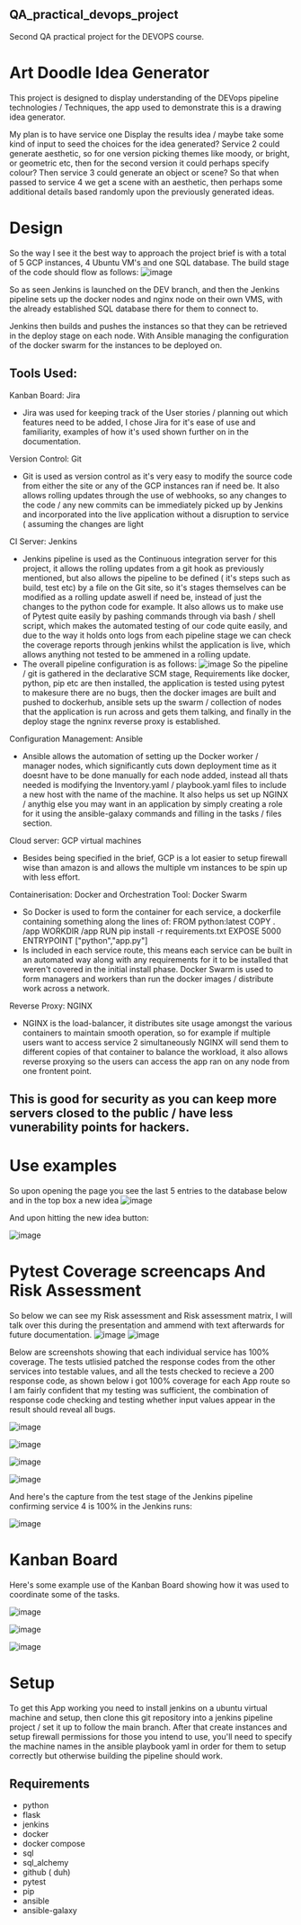 ## QA_practical_devops_project
Second QA practical project for the DEVOPS course.

# Art Doodle Idea Generator 

This project is designed to display understanding of the DEVops pipeline technologies / Techniques, the app used to demonstrate this is a drawing idea generator. 

My plan is to have service one Display the results idea / maybe take some kind of input to seed the choices for the idea generated?
Service 2 could generate aesthetic, so for one version picking themes like moody, or bright, or geometric etc, then for the second version it could perhaps specify colour? 
Then service 3 could generate an object or scene? So that when passed to service 4 we get a scene with an aesthetic, then perhaps some additional details based randomly upon
the previously generated ideas. 

# Design

So the way I see it the best way to approach the project brief is with a total of 5 GCP instances, 4 Ubuntu VM's and one SQL database. The build  stage of the code should flow as follows:
![image](https://user-images.githubusercontent.com/81659044/121825307-86521e00-cca9-11eb-9d9c-0c6f9a5b1a2c.png)

So as seen Jenkins is launched on the DEV branch, and then the Jenkins pipeline sets up the docker nodes and nginx node on their own VMS, with the already established SQL database there for them to connect to. 

Jenkins then builds and pushes the instances so that they can be retrieved in the deploy stage on each node. With Ansible managing the configuration of the docker swarm for the instances to be deployed on. 

 ## Tools Used:
Kanban Board: Jira
- Jira was used for keeping track of the User stories / planning out which features need to be added, I chose Jira for it's ease of use and familiarity, examples of how it's used shown further on in the documentation.

Version Control: Git
- Git is used as version control as it's very easy to modify the source code from either the site or any of the GCP instances ran if need be. It also allows rolling updates through the use of webhooks, so any changes to the code / any new commits can be immediately picked up by Jenkins and incorporated into the live application without a disruption to service ( assuming the changes are light

CI Server: Jenkins
- Jenkins pipeline is used as the Continuous integration server for this project, it allows the rolling updates from a git hook as previously mentioned, but also allows the pipeline to be defined ( it's steps such as build, test etc) by a file on the Git site, so it's stages themselves can be modified as a rolling update aswell if need be, instead of just the changes to the python code for example. It also allows us to make use of Pytest quite easily by pashing commands through via bash / shell script, which makes the automated testing of our code quite easily, and due to the way it holds onto logs from each pipeline stage we can check the coverage reports through jenkins whilst the application is live, which allows anything not tested to be ammened in a rolling update.
- The overall pipeline configuration is as follows:
![image](https://user-images.githubusercontent.com/81659044/121825930-0037d680-ccad-11eb-9fc1-28d40f47d7ac.png)
So the pipeline / git is gathered in the declarative SCM stage, Requirements like docker, python, pip etc are then installed, the application is tested using pytest to makesure there are no bugs, then the docker images are built and pushed to dockerhub, ansible sets up the swarm / collection of nodes that the application is run across and gets them talking, and finally in the deploy stage the ngninx reverse proxy is established. 

Configuration Management: Ansible
- Ansible allows the automation of setting up the Docker worker / manager nodes, which significantly cuts down deployment time as it doesnt have to be done manually for each node added, instead all thats needed is modifying the Inventory.yaml / playbook.yaml files to include a new host with the name of the machine. It also helps us set up NGINX / anythig else you may want in an application by simply creating a role for it using the ansible-galaxy commands and filling in the tasks / files section. 

Cloud server: GCP virtual machines
- Besides being specified in the brief, GCP is a lot easier to setup firewall wise than amazon is and allows the multiple vm instances to be spin up with less effort.

Containerisation: Docker  and Orchestration Tool: Docker Swarm
- So Docker is used to form the container for each service, a dockerfile containing something along the lines of:
FROM python:latest
COPY . /app
WORKDIR /app
RUN pip install -r requirements.txt
EXPOSE 5000
ENTRYPOINT ["python","app.py"]
- Is included in each service route, this means each service can be built in an automated way along with any requirements for it to be installed that weren't covered in the initial install phase. Docker Swarm is used to form managers and workers than run the docker images / distribute work across a network. 

Reverse Proxy: NGINX
- NGINX is the load-balancer, it distributes site usage amongst the various containers to maintain smooth operation, so for example if multiple users want to access service 2 simultaneously NGINX will send them to different copies of that container to balance the workload, it also allows reverse proxying so the users can access the app ran on any node from one frontent point. 
## This is good for security as you can keep more servers closed to the public / have less vunerability points for hackers.

# Use examples

So upon opening the page you see the last 5 entries to the database below and in the top box a new idea
![image](https://user-images.githubusercontent.com/81659044/121826573-47739680-ccb0-11eb-8ce5-f8a1e637f7c6.png)

And upon hitting the new idea button: 

![image](https://user-images.githubusercontent.com/81659044/121826608-81449d00-ccb0-11eb-96de-717251ef0316.png)

# Pytest Coverage screencaps And Risk Assessment

So below we can see my Risk assessment and Risk assessment matrix, I will talk over this during the presentation and ammend with text afterwards for future documentation.
![image](https://user-images.githubusercontent.com/81659044/121824912-78030280-cca7-11eb-9925-9577ee70ec12.png)
![image](https://user-images.githubusercontent.com/81659044/121824936-a680dd80-cca7-11eb-80dd-1deec8bd8490.png)



Below are screenshots showing that each individual service has 100% coverage.
The tests utlisied patched the response codes from the other services into testable values, and all the tests checked to recieve a 200 response code, as shown below i got 100% coverage for each App route so I am fairly confident that my testing was sufficient, the combination of response code checking and testing whether input values appear in the result should reveal all bugs. 

![image](https://user-images.githubusercontent.com/81659044/121696148-ac1dce00-cac3-11eb-8e49-841a1b347937.png)

![image](https://user-images.githubusercontent.com/81659044/121695731-3f0a3880-cac3-11eb-864a-45c56c390594.png)

![image](https://user-images.githubusercontent.com/81659044/121695585-18e49880-cac3-11eb-95c8-c89b60973141.png)

![image](https://user-images.githubusercontent.com/81659044/121695402-edfa4480-cac2-11eb-80f1-be2554f0adc5.png)


And here's the capture from the test stage of the Jenkins pipeline confirming service 4 is 100% in the Jenkins runs:

![image](https://user-images.githubusercontent.com/81659044/121755851-2b38f380-cb10-11eb-8c5f-65a8987ea45a.png)


# Kanban Board

Here's some example use of the Kanban Board showing how it was used to coordinate some of the tasks. 


![image](https://user-images.githubusercontent.com/81659044/121826484-c9af8b00-ccaf-11eb-85f9-66ffcf0bcd6d.png)

![image](https://user-images.githubusercontent.com/81659044/121826459-9d940a00-ccaf-11eb-8921-4bfc3fb83f98.png)

![image](https://user-images.githubusercontent.com/81659044/121756735-0c882c00-cb13-11eb-97e8-d08ce5158a8c.png)

# Setup

To get this App working you need to install jenkins on a ubuntu virtual machine and setup, then clone this git repository into a jenkins pipeline project / set it up to follow the main branch. 
After that create instances and setup firewall permissions for those you intend to use, you'll need to specify the machine names in the ansible playbook yaml in order for them to setup correctly but otherwise building the pipeline should work. 

## Requirements

- python
- flask
- jenkins
- docker
- docker compose
- sql
- sql_alchemy
- github ( duh)
- pytest
- pip
- ansible
- ansible-galaxy

